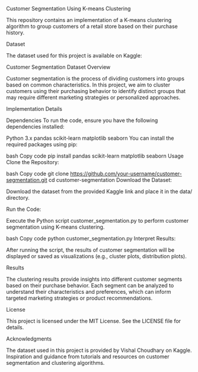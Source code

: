 Customer Segmentation Using K-means Clustering

This repository contains an implementation of a K-means clustering algorithm to group customers of a retail store based on their purchase history.

Dataset

The dataset used for this project is available on Kaggle:

Customer Segmentation Dataset
Overview

Customer segmentation is the process of dividing customers into groups based on common characteristics. In this project, we aim to cluster customers using their purchasing behavior to identify distinct groups that may require different marketing strategies or personalized approaches.

Implementation Details

Dependencies
To run the code, ensure you have the following dependencies installed:

Python 3.x
pandas
scikit-learn
matplotlib
seaborn
You can install the required packages using pip:

bash
Copy code
pip install pandas scikit-learn matplotlib seaborn
Usage
Clone the Repository:

bash
Copy code
git clone https://github.com/your-username/customer-segmentation.git
cd customer-segmentation
Download the Dataset:

Download the dataset from the provided Kaggle link and place it in the data/ directory.

Run the Code:

Execute the Python script customer_segmentation.py to perform customer segmentation using K-means clustering.

bash
Copy code
python customer_segmentation.py
Interpret Results:

After running the script, the results of customer segmentation will be displayed or saved as visualizations (e.g., cluster plots, distribution plots).

Results

The clustering results provide insights into different customer segments based on their purchase behavior. Each segment can be analyzed to understand their characteristics and preferences, which can inform targeted marketing strategies or product recommendations.

License

This project is licensed under the MIT License. See the LICENSE file for details.

Acknowledgments

The dataset used in this project is provided by Vishal Choudhary on Kaggle.
Inspiration and guidance from tutorials and resources on customer segmentation and clustering algorithms.
